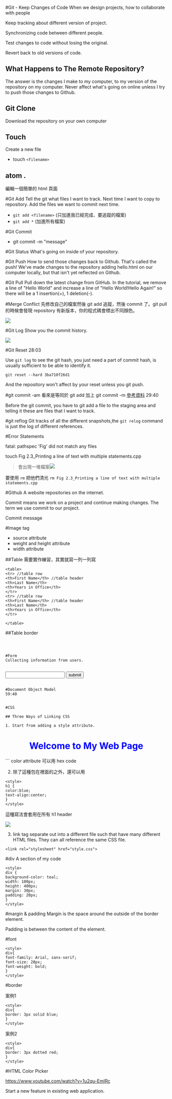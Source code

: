 #Git - Keep Changes of Code
When we design projects, how to collaborate with people

Keep tracking about different version of project. 

Synchronizing code between different people. 

Test changes to code without losing the original.

Revert back to old versions of code.

## What Happens to The Remote Repository?
The answer is the changes I make to my computer, to my version of the repository on my computer. Never affect what's going on online unless I try to push those changes to Github.


## Git Clone
Download the repository on your own computer

## Touch
Create a new file
* touch `<filename>`

## atom .
編輯一個簡單的 html 頁面

#Git Add
Tell the git what files I want to track. Next time I want to copy to repository. Add the files we want to commit next time.
* `git add <filename>` (只加進我已經完成、要追蹤的檔案)
* `git add *` (加進所有檔案)

#Git Commit
* git commit -m "message"

#Git Status
What's going on inside of your repository.

#Git Push
How to send those changes back to Github. That's called the push! We've made changes to the repository adding hello.html on our computer locally, but that isn't yet reflected on Github.

#Git Pull
Pull down the latest change from GitHub. In the tutorial, we remove a line of "Hello World" and increase a line of "Hello World!Hello Again!" so there will be a 1 insertion(+), 1 deletion(-).

#Merge Conflict
先修改自己的檔案然後 git add 追蹤，然後 commit 了。git pull 的時候會發現 repository 有新版本，你的程式碼會標出不同顏色。

![](/assets/git_2.png)

#Git Log
Show you the commit history.

![](/assets/git_3.png)

#Git Reset
28:03

Use `git log` to see the git hash, you just need a part of commit hash, is usually sufficient to be able to identify it.

`git reset --hard 3ba710f26d1`

And the repository won't affect by your reset unless you git push.

#git commit -am
看來是等同於 git add 加上 git commit -m 
[參考資料](https://gogojimmy.net/2012/02/29/git-scenario/)
29:40

Before the git commit, you have to git add a file to the staging area and telling it these are files that I want to track.

#git reflog
Git tracks of all the different snapshots,the `git relog` command is just the log of different references.


#Error Statements

fatal: pathspec 'Fig' did not match any files

touch Fig 2.3_Printing a line of text with multiple statements.cpp
> 會出現一堆檔案![](/assets/git_1.png)

要使用 `rm` 把他們清光
```rm Fig 2.3_Printing a line of text with multiple statements.cpp```




#Github
A website repositories on the internet.

Commit means we work on a project and continue making changes. The term we use commit to our project.

Commit message


#Image tag
* source attribute
* weight and height attribute
* width attribute

##Table
需要實作練習，其實就寫一列一列寫

```
<table>
<tr> //table row
<th>First Name</th> //table header
<th>Last Name</th>
<th>Years in Office</th>
</tr>
<tr> //table row
<th>First Name</th> //table header
<th>Last Name</th>
<th>Years in Office</th>
</tr>

</table>
```

##Table border
<style>
table {
border: 2px solid black;
}
th, td{
border: 1px solid black;
}
</style>
```



#Form
Collecting information from users.


```
<form>
<input type="text" placehodler="Full Name" name="name">
<button>submit</button>
</form>

```

#Document Object Model
59:40


#CSS

## Three Ways of Linking CSS

1. Start from adding a style attribute.

```
<h1 style="color:blue;text-align:center">Welcome to My Web Page</h1>
```
color attribute 可以用 hex code


2. 除了這種包在裡面的之外，還可以用
```
<style>
h1 {
color:blue;
text-align:center;
}
</style>
```

這種寫法會套用在所有 h1 header

![](/assets/html_1.png)

3. link tag
separate out into a different file such that have many different HTML files. They can all reference the same CSS file.

```
<link rel="stylesheet" href="style.css">

```

#div
A section of my code

```
<style>
div {
background-color: teal;
width: 100px;
height: 400px;
margin: 30px;
padding: 20px;
}
</style>
```

#margin & padding
Margin is the space around the outside of the border element.

Padding is between the content of the element.


#font

```
<style>
div{
font-family: Arial, sans-serif;
font-size: 28px;
font-weight: bold;
}
</style>
```

#border

案例1
```
<style>
div{
border: 3px solid blue;
}
</style>
```
案例2
```
<style>
div{
border: 3px dotted red;
}
</style>
```


#HTML Color Picker

https://www.youtube.com/watch?v=1u2qu-EmIRc


Start a new feature in existing web application.







